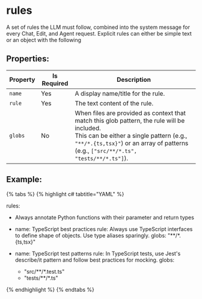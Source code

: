 # rules

A set of rules the LLM must follow, combined into the system message for every Chat, Edit, and Agent request.
Explicit rules can either be simple text or an object with the following 

## Properties:

<table>
  <thead>
    <tr>
      <th>Property</th>
      <th>Is Required</th>
      <th>Description</th>
    </tr>
  </thead>
  <tr>
    <td><code>name</code></td>
    <td>Yes</td>
    <td>A display name/title for the rule.</td>
  </tr>
  <tr>
    <td><code>rule</code></td>
    <td>Yes</td>
    <td>The text content of the rule.</td>
  </tr>
  <tr>
    <td><code>globs</code></td>
    <td>No</td>
    <td>
      When files are provided as context that match this glob pattern, the rule will be included.<br/>
      This can be either a single pattern (e.g., <code>"**/*.{ts,tsx}"</code>) or an array of patterns (e.g., <code>["src/**/*.ts", "tests/**/*.ts"]</code>).
    </td>
  </tr>
</table>

## Example:

{% tabs %}
{% highlight c# tabtitle="YAML" %}

rules:
  - Always annotate Python functions with their parameter and return types

  - name: TypeScript best practices
    rule: Always use TypeScript interfaces to define shape of objects. Use type aliases sparingly.
    globs: "**/*.{ts,tsx}"

  - name: TypeScript test patterns
    rule: In TypeScript tests, use Jest's describe/it pattern and follow best practices for mocking.
    globs:
      - "src/**/*.test.ts"
      - "tests/**/*.ts"

{% endhighlight %}
{% endtabs %}
